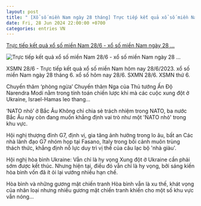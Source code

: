 ```yaml
---
layout: post
title: " [Xổ số miền Nam ngày 28 tháng] Trực tiếp kết quả xổ số miền Nam 28/6 - xổ số miền Nam ngày 28 ..."
date: Fri, 28 Jun 2024 22:00:00 +0700
categories: entries VN
---
```

[Trực tiếp kết quả xổ số miền Nam 28/6 - xổ số miền Nam ngày 28 ...](https://baoquocte.vn/truc-tiep-ket-qua-xo-so-mien-nam-286-xo-so-mien-nam-ngay-28-thang-6-xsmn-286-xo-so-hom-nay-2862024-275881.html)

![Trực tiếp kết quả xổ số miền Nam 28/6 - xổ số miền Nam ngày 28 ...](https://cdn.baoquocte.vn/stores/news_dataimages/dangtuan/072022/12/23/in_social/xsmn-1112-xsmn-thu-6-truc-tiep-ket-qua-xo-so-mien-nam-hom-nay-sxmn-1112-du-doan-xsmn-111220220712233835.8238570.png?randTime=1719658970)

XSMN 28/6 - Trực tiếp kết quả xổ số miền Nam hôm nay 28/6/2023. xổ số miền Nam ngày 28 tháng 6. xổ số hôm nay 28/6. SXMN 28/6. XSMN thứ 6.

Chuyến thăm ‘phòng ngừa’ Chuyến thăm Nga của Thủ tướng Ấn Độ Narendra Modi nằm trong tính toán chiến lược khi mà các cuộc xung đột ở Ukraine, Israel-Hamas leo thang...

‘NATO nhỏ’ ở Bắc Âu Không chỉ chia sẻ trách nhiệm trong NATO, ba nước Bắc Âu này còn đang muốn khẳng định vai trò như một 'NATO nhỏ' trong khu vực.

Hội nghị thượng đỉnh G7, định vị, gia tăng ảnh hưởng trong lo âu, bất an Các nhà lãnh đạo G7 nhóm họp tại Fasano, Italy trong bối cảnh muôn trùng thách thức, khẳng định nỗ lực duy trì vị thế của câu lạc bộ 'nhà giàu'.

Hội nghị hòa bình Ukraine: Vẫn chỉ là hy vọng Xung đột ở Ukraine cần phải sớm được kết thúc. Nhưng hiện tại, điều đó vẫn chỉ là hy vọng, bởi sáng kiến hòa bình vốn đã ít ỏi lại vướng nhiều hạn chế.

Hòa bình và những gương mặt chiến tranh Hòa bình vẫn là xu thế, khát vọng của nhân loại nhưng nhiều gương mặt chiến tranh khiến cho một số khu vực vẫn nóng...

